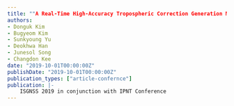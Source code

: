 ```yaml
---
title: ""A Real-Time High-Accuracy Tropospheric Correction Generation Method for Compact Wide-Area RTK (WARTK)""
authors:
- Donguk Kim
- Bugyeom Kim
- Sunkyoung Yu
- Deokhwa Han
- Junesol Song
- Changdon Kee
date: "2019-10-01T00:00:00Z"
publishDate: "2019-10-01T00:00:00Z"
publication_types: ["article-confernce"]
publication: |-
    ISGNSS 2019 in conjunction with IPNT Conference
---
```

